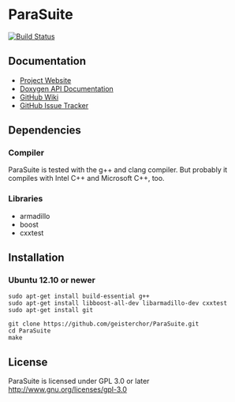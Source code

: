 ParaSuite
=========
[![Build Status](https://travis-ci.org/geisterchor/ParaSuite.png?branch=master)](https://travis-ci.org/geisterchor/ParaSuite)


Documentation
-------------
* [Project Website](http://parasuite.geisterchor.com)
* [Doxygen API Documentation](http://parasuite.geisterchor.com/doxygen)
* [GitHub Wiki](https://github.com/geisterchor/ParaSuite/wiki)
* [GitHub Issue Tracker](https://github.com/geisterchor/ParaSuite/issues)


Dependencies
------------
### Compiler
ParaSuite is tested with the g++ and clang compiler. But probably it compiles with Intel C++ and Microsoft C++, too.
### Libraries
* armadillo
* boost
* cxxtest


Installation
------------
### Ubuntu 12.10 or newer

    sudo apt-get install build-essential g++
    sudo apt-get install libboost-all-dev libarmadillo-dev cxxtest
    sudo apt-get install git
    
    git clone https://github.com/geisterchor/ParaSuite.git
    cd ParaSuite
    make

License
-------
ParaSuite is licensed under GPL 3.0 or later
http://www.gnu.org/licenses/gpl-3.0
